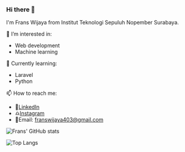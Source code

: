 ### Hi there 👋

I'm Frans Wijaya from Institut Teknologi Sepuluh Nopember Surabaya.

🤔 I’m interested in:
- Web development
- Machine learning

🌱 Currently learning:
- Laravel
- Python

📫 How to reach me:
- 📘[LinkedIn](https://www.linkedin.com/in/franswijaya403/)
- ♎[Instagram](https://www.instagram.com/frans.wjy403/)
- 📧Email: franswijaya403@gmail.com
<!--
**franswjy403/franswjy403** is a ✨ _special_ ✨ repository because its `README.md` (this file) appears on your GitHub profile.

Here are some ideas to get you started:

- 🔭 I’m currently working on ...
- 
- 👯 I’m looking to collaborate on ...
- 🤔 I’m looking for help with ...
- 💬 Ask me about ...
- 📫 How to reach me: ...
- 😄 Pronouns: ...
- ⚡ Fun fact: ...
-->
![Frans' GitHub stats](https://github-readme-stats.vercel.app/api?username=franswjy403&theme=tokyonight&show_icons=true&count_private=true)

![Top Langs](https://github-readme-stats.vercel.app/api/top-langs/?username=franswjy403&langs_count=8&theme=tokyonight)
<!-- ![Frans' GitHub stats](https://github-readme-stats-one-dun.vercel.app/api?username=franswjy403&theme=tokyonight&show_icons=true&count_private=true)



<!-- [![Readme Card](https://github-readme-stats.vercel.app/api/pin/?username=franswjy403&repo=hello&show_owner=true&theme=dracula)](https://github.com/anuraghazra/github-readme-stats) --> 



